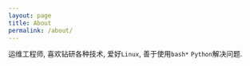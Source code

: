 ```yaml
---
layout: page
title: About
permalink: /about/
---
```


运维工程师, 喜欢钻研各种技术, 爱好`Linux`, 善于使用`bash*` `Python`解决问题.
